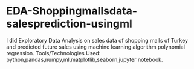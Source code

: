 # EDA-Shoppingmallsdata-salesprediction-usingml
I did Exploratory Data Analysis on sales data of shopping malls of Turkey and predicted future sales using machine learning algorithm polynomial regression.
Tools/Technologies Used: python,pandas,numpy,ml,matplotlib,seaborn,jupyter notebook.
